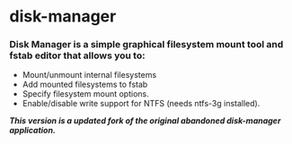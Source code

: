 # disk-manager

###  Disk Manager is a simple graphical filesystem mount tool and fstab editor that allows you to:
  * Mount/unmount internal filesystems
  * Add mounted filesystems to fstab
  * Specify filesystem mount options.
  * Enable/disable write support for NTFS (needs ntfs-3g installed).
  

***This version is a updated fork of the original abandoned disk-manager application.***
